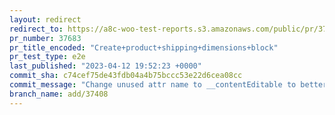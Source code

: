 ```yaml
---
layout: redirect
redirect_to: https://a8c-woo-test-reports.s3.amazonaws.com/public/pr/37683/e2e/index.html
pr_number: 37683
pr_title_encoded: "Create+product+shipping+dimensions+block"
pr_test_type: e2e
last_published: "2023-04-12 19:52:23 +0000"
commit_sha: c74cef75de43fdb04a4b75bccc53e22d6cea08cc
commit_message: "Change unused attr name to __contentEditable to better indicate the p…"
branch_name: add/37408
---
```

